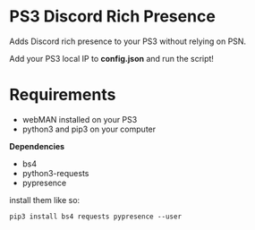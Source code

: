 # PS3 Discord Rich Presence
Adds Discord rich presence to your PS3 without relying on PSN.


Add your PS3 local IP to __config.json__ and run the script! 


# Requirements

- webMAN installed on your PS3
- python3 and pip3 on your computer

**Dependencies**

- bs4
- python3-requests
- pypresence


install them like so:

`pip3 install bs4 requests pypresence --user`

